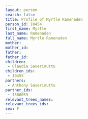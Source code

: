 ```yaml
---
layout: person
search: false
title: Profile of Myrtle Ramenaden
person_id: I0454
first_name: Myrtle
last_name: Ramenaden
full_name: Myrtle Ramenaden
mother: 
mother_id: 
father: 
father_id: 
children:
 - Claudia Saverimuttu
children_ids:
 - I0455
partners:
 - Anthony Saverimuttu
partner_ids:
 - I500059
relevant_trees_names:
relevant_trees_ids:
sex: F
---
```


